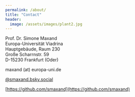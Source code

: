 ```yaml
---
permalink: /about/
title: "Contact"
header:
  image: /assets/images/plant2.jpg
---
```



Prof. Dr. Simone Maxand  
Europa-Universität Viadrina  
Hauptgebäude, Raum 230  
Große Scharrnstr. 59  
D-15230 Frankfurt (Oder)  

maxand (at) europa-uni.de  

[@smaxand.bsky.social](https://bsky.app/profile/smaxand.bsky.social) 

[https://github.com/smaxand](https://github.com/smaxand)  

